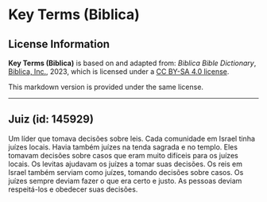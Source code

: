 # Key Terms (Biblica)

## License Information

**Key Terms (Biblica)** is based on and adapted from: _Biblica Bible Dictionary_, [Biblica, Inc.](https://www.biblica.com/), 2023, which is licensed under a [CC BY-SA 4.0 license](https://creativecommons.org/licenses/by-sa/4.0/legalcode.en).

This markdown version is provided under the same license.



--------------------------------

## Juiz (id: 145929)

Um líder que tomava decisões sobre leis. Cada comunidade em Israel tinha juízes locais. Havia também juízes na tenda sagrada e no templo. Eles tomavam decisões sobre casos que eram muito difíceis para os juízes locais. Os levitas ajudavam os juízes a tomar suas decisões. Os reis em Israel também serviam como juízes, tomando decisões sobre casos. Os juízes sempre deviam fazer o que era certo e justo. As pessoas deviam respeitá\-los e obedecer suas decisões.


